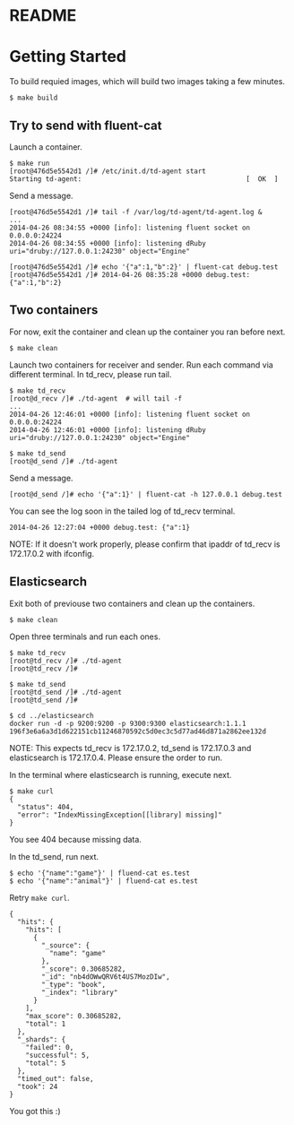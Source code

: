 # README

# Getting Started
To build requied images, which will build two images taking a few minutes.
```
$ make build
```

## Try to send with fluent-cat
Launch a container.
```
$ make run
[root@476d5e5542d1 /]# /etc/init.d/td-agent start
Starting td-agent:                                         [  OK  ]
```

Send a message.
```
[root@476d5e5542d1 /]# tail -f /var/log/td-agent/td-agent.log &
...
2014-04-26 08:34:55 +0000 [info]: listening fluent socket on 0.0.0.0:24224
2014-04-26 08:34:55 +0000 [info]: listening dRuby uri="druby://127.0.0.1:24230" object="Engine"

[root@476d5e5542d1 /]# echo '{"a":1,"b":2}' | fluent-cat debug.test
[root@476d5e5542d1 /]# 2014-04-26 08:35:28 +0000 debug.test: {"a":1,"b":2}
```

## Two containers
For now, exit the container and clean up the container you ran before next.
```
$ make clean
```

Launch two containers for receiver and sender. Run each command via different terminal.
In td_recv, please run tail.
```
$ make td_recv
[root@d_recv /]# ./td-agent  # will tail -f
...
2014-04-26 12:46:01 +0000 [info]: listening fluent socket on 0.0.0.0:24224
2014-04-26 12:46:01 +0000 [info]: listening dRuby uri="druby://127.0.0.1:24230" object="Engine"

$ make td_send
[root@d_send /]# ./td-agent
```

Send a message.
```
[root@d_send /]# echo '{"a":1}' | fluent-cat -h 127.0.0.1 debug.test
```

You can see the log soon in the tailed log of td_recv terminal.
```
2014-04-26 12:27:04 +0000 debug.test: {"a":1}
```

NOTE: If it doesn't work properly, please confirm that ipaddr of td_recv is 172.17.0.2 with ifconfig.

## Elasticsearch
Exit both of previouse two containers and clean up the containers.
```
$ make clean
```

Open three terminals and run each ones.
```
$ make td_recv
[root@td_recv /]# ./td-agent
[root@td_recv /]# 

$ make td_send
[root@td_send /]# ./td-agent
[root@td_send /]# 

$ cd ../elasticsearch
docker run -d -p 9200:9200 -p 9300:9300 elasticsearch:1.1.1
196f3e6a6a3d1d622151cb11246870592c5d0ec3c5d77ad46d871a2862ee132d
```

NOTE: This expects td_recv is 172.17.0.2, td_send is 172.17.0.3 and elasticsearch is 172.17.0.4. Please ensure the order to run.

In the terminal where elasticsearch is running, execute next.
```
$ make curl
{
  "status": 404,
  "error": "IndexMissingException[[library] missing]"
}
```

You see 404 because missing data.

In the td_send, run next.
```
$ echo '{"name":"game"}' | fluend-cat es.test
$ echo '{"name":"animal"}' | fluend-cat es.test
```

Retry `make curl`.
```
{
  "hits": {
    "hits": [
      {
        "_source": {
          "name": "game"
        },
        "_score": 0.30685282,
        "_id": "nb4dOWwQRV6t4US7MozDIw",
        "_type": "book",
        "_index": "library"
      }
    ],
    "max_score": 0.30685282,
    "total": 1
  },
  "_shards": {
    "failed": 0,
    "successful": 5,
    "total": 5
  },
  "timed_out": false,
  "took": 24
}
```

You got this :)
